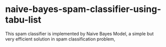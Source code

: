 # naive-bayes-spam-classifier-using-tabu-list
This spam classifier is implemented by Naive Bayes Model, a simple but very efficient solution in spam classification problem,
